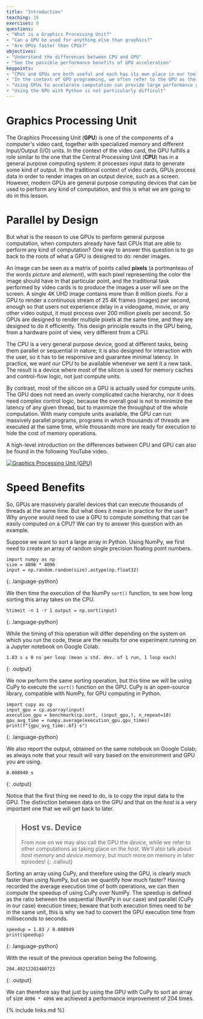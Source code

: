 ```yaml
---
title: "Introduction"
teaching: 15
exercises: 0
questions:
- "What is a Graphics Processing Unit?"
- "Can a GPU be used for anything else than graphics?"
- "Are GPUs faster than CPUs?"
objectives:
- "Understand the differences between CPU and GPU"
- "See the possible performance benefits of GPU acceleration"
keypoints:
- "CPUs and GPUs are both useful and each has its own place in our toolbox"
- "In the context of GPU programming, we often refer to the GPU as the *device* and the CPU as the *host*"
- "Using GPUs to accelerate computation can provide large performance gains"
- "Using the GPU with Python is not particularly difficult"
---
```


# Graphics Processing Unit

The Graphics Processing Unit (**GPU**) is one of the components of a computer's video card, together with specialized memory and different Input/Output (I/O) units.
In the context of the video card, the GPU fulfills a role similar to the one that the Central Processing Unit (**CPU**) has in a general purpose computing system: it processes input data to generate some kind of output.
In the traditional context of video cards, GPUs process data in order to render images on an output device, such as a screen.
However, modern GPUs are general purpose computing devices that can be used to perform any kind of computation, and this is what we are going to do in this lesson.

# Parallel by Design

But what is the reason to use GPUs to perform general purpose computation, when computers already have fast CPUs that are able to perform any kind of computation?
One way to answer this question is to go back to the roots of what a GPU is designed to do: render images.

An image can be seen as a matrix of points called **pixels** (a portmanteau of the words *picture* and *element*), with each pixel representing the color the image should have in that particular point, and the traditional task performed by video cards is to produce the images a user will see on the screen.
A single 4K UHD image contains more than 8 million pixels.
For a GPU  to render a continuous stream of 25 4K frames (images) per second, enough so that users not experience delay in a videogame, movie, or any other video output, it must process over 200 million pixels per second.
So GPUs are designed to render multiple pixels at the same time, and they are designed to do it efficiently.
This design principle results in the GPU being, from a hardware point of view, very different from a CPU.

The CPU is a very general purpose device, good at different tasks, being them parallel or sequential in nature; it is also designed for interaction with the user, so it has to be responsive and guarantee minimal latency.
In practice, we want our CPU to be available whenever we sent it a new task.
The result is a device where most of the silicon is used for memory caches and control-flow logic, not just compute units.

By contrast, most of the silicon on a GPU is actually used for compute units.
The GPU does not need an overly complicated cache hierarchy, nor it does need complex control logic, because the overall goal is not to minimize the latency of any given thread, but to maximize the throughput of the whole computation.
With many compute units available, the GPU can run massively parallel programs, programs in which thousands of threads are executed at the same time, while thousands more are ready for execution to hide the cost of memory operations.

A high-level introduction on the differences between CPU and GPU can also be found in the following YouTube video.

[![Graphics Processing Unit (GPU)](http://img.youtube.com/vi/bZdxcHEM-uc/0.jpg)](https://www.youtube.com/watch?v=bZdxcHEM-uc "Graphics Processing Unit (GPU)")

# Speed Benefits

So, GPUs are massively parallel devices that can execute thousands of threads at the same time.
But what does it mean in practice for the user? Why anyone would need to use a GPU to compute something that can be easily computed on a CPU?
We can try to answer this question with an example.

Suppose we want to sort a large array in Python.
Using NumPy, we first need to create an array of random single precision floating point numbers.

~~~
import numpy as np
size = 4096 * 4096
input = np.random.random(size).astype(np.float32)
~~~
{: .language-python}

We then time the execution of the NumPy `sort()` function, to see how long sorting this array takes on the CPU.

~~~
%timeit -n 1 -r 1 output = np.sort(input)
~~~
{: .language-python}

While the timing of this operation will differ depending on the system on which you run the code, these are the results for one experiment running on a Jupyter notebook on Google Colab.

~~~
1.83 s ± 0 ns per loop (mean ± std. dev. of 1 run, 1 loop each)
~~~
{: .output}

We now perform the same sorting operation, but this time we will be using CuPy to execute the `sort()` function on the GPU.
CuPy is an open-source library, compatible with NumPy, for GPU computing in Python.

~~~
import cupy as cp
input_gpu = cp.asarray(input)
execution_gpu = benchmark(cp.sort, (input_gpu,), n_repeat=10)
gpu_avg_time = numpy.average(execution_gpu.gpu_times)
print(f"{gpu_avg_time:.6f} s")
~~~
{: .language-python}

We also report the output, obtained on the same notebook on Google Colab; as always note that your result will vary based on the environment and GPU you are using.

~~~
0.008949 s
~~~
{: .output}

Notice that the first thing we need to do, is to copy the input data to the GPU. The distinction between data on the GPU and that on the *host* is a very important one that we will get back to later.

> ## Host vs. Device
> From now on we may also call the GPU the *device*, while we refer to other computations as taking place on the *host*. We'll also talk about *host memory* and *device memory*, but much more on memory in later episodes!
{: .callout}


Sorting an array using CuPy, and therefore using the GPU, is clearly much faster than using NumPy, but can we quantify how much faster?
Having recorded the average execution time of both operations, we can then compute the speedup of using CuPy over NumPy.
The speedup is defined as the ratio between the sequential (NumPy in our case) and parallel (CuPy in our case) execution times; beware that both execution times need to be in the same unit, this is why we had to convert the GPU execution time from milliseconds to seconds.

~~~
speedup = 1.83 / 0.008949
print(speedup)
~~~
{: .language-python}

With the result of the previous operation being the following.

~~~
204.49212202480723
~~~
{: .output}

We can therefore say that just by using the GPU with CuPy to sort an array of size `4096 * 4096` we achieved a performance improvement of 204 times.

{% include links.md %}
